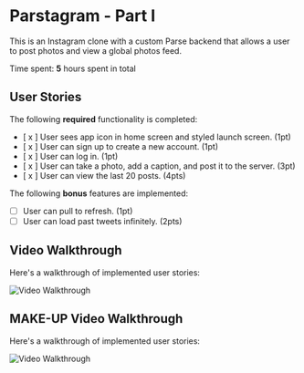 # Parstagram - Part I

This is an Instagram clone with a custom Parse backend that allows a user to post photos and view a global photos feed.

Time spent: **5** hours spent in total

## User Stories

The following **required** functionality is completed:

- [ x ] User sees app icon in home screen and styled launch screen. (1pt)
- [ x ] User can sign up to create a new account. (1pt)
- [ x ] User can log in. (1pt)
- [ x ] User can take a photo, add a caption, and post it to the server. (3pt)
- [ x ] User can view the last 20 posts. (4pts)

The following **bonus** features are implemented:

- [  ] User can pull to refresh. (1pt)
- [  ] User can load past tweets infinitely. (2pts)

## Video Walkthrough

Here's a walkthrough of implemented user stories:

<img src='http://g.recordit.co/6t8tGWcyU1.gif' title='Video Walkthrough' width='' alt='Video Walkthrough' />

## MAKE-UP Video Walkthrough

Here's a walkthrough of implemented user stories:

<img src='http://g.recordit.co/32jnxm8WOx.gif.gif' title='Video Walkthrough' width='' alt='Video Walkthrough' />

